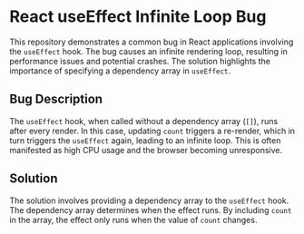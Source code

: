 # React useEffect Infinite Loop Bug

This repository demonstrates a common bug in React applications involving the `useEffect` hook.  The bug causes an infinite rendering loop, resulting in performance issues and potential crashes.  The solution highlights the importance of specifying a dependency array in `useEffect`.

## Bug Description

The `useEffect` hook, when called without a dependency array (`[]`), runs after every render.  In this case, updating `count` triggers a re-render, which in turn triggers the `useEffect` again, leading to an infinite loop.  This is often manifested as high CPU usage and the browser becoming unresponsive.

## Solution

The solution involves providing a dependency array to the `useEffect` hook.  The dependency array determines when the effect runs. By including `count` in the array, the effect only runs when the value of `count` changes.